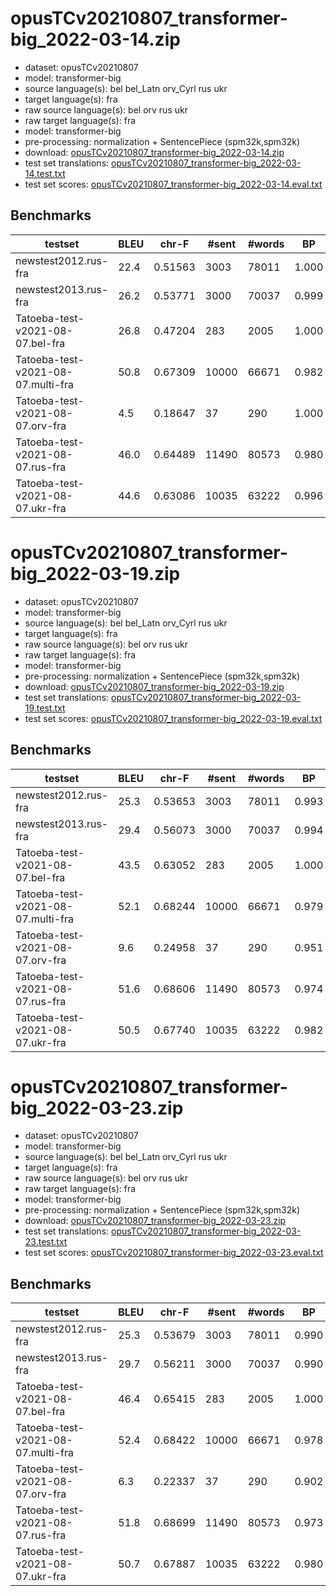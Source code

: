 # opusTCv20210807_transformer-big_2022-03-14.zip

* dataset: opusTCv20210807
* model: transformer-big
* source language(s): bel bel_Latn orv_Cyrl rus ukr
* target language(s): fra
* raw source language(s): bel orv rus ukr
* raw target language(s): fra
* model: transformer-big
* pre-processing: normalization + SentencePiece (spm32k,spm32k)
* download: [opusTCv20210807_transformer-big_2022-03-14.zip](https://object.pouta.csc.fi/Tatoeba-MT-models/zle-fra/opusTCv20210807_transformer-big_2022-03-14.zip)
* test set translations: [opusTCv20210807_transformer-big_2022-03-14.test.txt](https://object.pouta.csc.fi/Tatoeba-MT-models/zle-fra/opusTCv20210807_transformer-big_2022-03-14.test.txt)
* test set scores: [opusTCv20210807_transformer-big_2022-03-14.eval.txt](https://object.pouta.csc.fi/Tatoeba-MT-models/zle-fra/opusTCv20210807_transformer-big_2022-03-14.eval.txt)

## Benchmarks

| testset | BLEU  | chr-F | #sent | #words | BP |
|---------|-------|-------|-------|--------|----|
| newstest2012.rus-fra 	| 22.4 	| 0.51563 	| 3003 	| 78011 	| 1.000 |
| newstest2013.rus-fra 	| 26.2 	| 0.53771 	| 3000 	| 70037 	| 0.999 |
| Tatoeba-test-v2021-08-07.bel-fra 	| 26.8 	| 0.47204 	| 283 	| 2005 	| 1.000 |
| Tatoeba-test-v2021-08-07.multi-fra 	| 50.8 	| 0.67309 	| 10000 	| 66671 	| 0.982 |
| Tatoeba-test-v2021-08-07.orv-fra 	| 4.5 	| 0.18647 	| 37 	| 290 	| 1.000 |
| Tatoeba-test-v2021-08-07.rus-fra 	| 46.0 	| 0.64489 	| 11490 	| 80573 	| 0.980 |
| Tatoeba-test-v2021-08-07.ukr-fra 	| 44.6 	| 0.63086 	| 10035 	| 63222 	| 0.996 |



# opusTCv20210807_transformer-big_2022-03-19.zip

* dataset: opusTCv20210807
* model: transformer-big
* source language(s): bel bel_Latn orv_Cyrl rus ukr
* target language(s): fra
* raw source language(s): bel orv rus ukr
* raw target language(s): fra
* model: transformer-big
* pre-processing: normalization + SentencePiece (spm32k,spm32k)
* download: [opusTCv20210807_transformer-big_2022-03-19.zip](https://object.pouta.csc.fi/Tatoeba-MT-models/zle-fra/opusTCv20210807_transformer-big_2022-03-19.zip)
* test set translations: [opusTCv20210807_transformer-big_2022-03-19.test.txt](https://object.pouta.csc.fi/Tatoeba-MT-models/zle-fra/opusTCv20210807_transformer-big_2022-03-19.test.txt)
* test set scores: [opusTCv20210807_transformer-big_2022-03-19.eval.txt](https://object.pouta.csc.fi/Tatoeba-MT-models/zle-fra/opusTCv20210807_transformer-big_2022-03-19.eval.txt)

## Benchmarks

| testset | BLEU  | chr-F | #sent | #words | BP |
|---------|-------|-------|-------|--------|----|
| newstest2012.rus-fra 	| 25.3 	| 0.53653 	| 3003 	| 78011 	| 0.993 |
| newstest2013.rus-fra 	| 29.4 	| 0.56073 	| 3000 	| 70037 	| 0.994 |
| Tatoeba-test-v2021-08-07.bel-fra 	| 43.5 	| 0.63052 	| 283 	| 2005 	| 1.000 |
| Tatoeba-test-v2021-08-07.multi-fra 	| 52.1 	| 0.68244 	| 10000 	| 66671 	| 0.979 |
| Tatoeba-test-v2021-08-07.orv-fra 	| 9.6 	| 0.24958 	| 37 	| 290 	| 0.951 |
| Tatoeba-test-v2021-08-07.rus-fra 	| 51.6 	| 0.68606 	| 11490 	| 80573 	| 0.974 |
| Tatoeba-test-v2021-08-07.ukr-fra 	| 50.5 	| 0.67740 	| 10035 	| 63222 	| 0.982 |


# opusTCv20210807_transformer-big_2022-03-23.zip

* dataset: opusTCv20210807
* model: transformer-big
* source language(s): bel bel_Latn orv_Cyrl rus ukr
* target language(s): fra
* raw source language(s): bel orv rus ukr
* raw target language(s): fra
* model: transformer-big
* pre-processing: normalization + SentencePiece (spm32k,spm32k)
* download: [opusTCv20210807_transformer-big_2022-03-23.zip](https://object.pouta.csc.fi/Tatoeba-MT-models/zle-fra/opusTCv20210807_transformer-big_2022-03-23.zip)
* test set translations: [opusTCv20210807_transformer-big_2022-03-23.test.txt](https://object.pouta.csc.fi/Tatoeba-MT-models/zle-fra/opusTCv20210807_transformer-big_2022-03-23.test.txt)
* test set scores: [opusTCv20210807_transformer-big_2022-03-23.eval.txt](https://object.pouta.csc.fi/Tatoeba-MT-models/zle-fra/opusTCv20210807_transformer-big_2022-03-23.eval.txt)

## Benchmarks

| testset | BLEU  | chr-F | #sent | #words | BP |
|---------|-------|-------|-------|--------|----|
| newstest2012.rus-fra 	| 25.3 	| 0.53679 	| 3003 	| 78011 	| 0.990 |
| newstest2013.rus-fra 	| 29.7 	| 0.56211 	| 3000 	| 70037 	| 0.990 |
| Tatoeba-test-v2021-08-07.bel-fra 	| 46.4 	| 0.65415 	| 283 	| 2005 	| 1.000 |
| Tatoeba-test-v2021-08-07.multi-fra 	| 52.4 	| 0.68422 	| 10000 	| 66671 	| 0.978 |
| Tatoeba-test-v2021-08-07.orv-fra 	| 6.3 	| 0.22337 	| 37 	| 290 	| 0.902 |
| Tatoeba-test-v2021-08-07.rus-fra 	| 51.8 	| 0.68699 	| 11490 	| 80573 	| 0.973 |
| Tatoeba-test-v2021-08-07.ukr-fra 	| 50.7 	| 0.67887 	| 10035 	| 63222 	| 0.980 |

